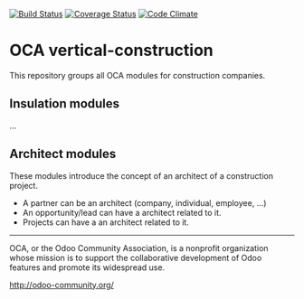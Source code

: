 [![Build Status](https://travis-ci.org/OCA/vertical-construction.svg?branch=11.0)](https://travis-ci.org/OCA/vertical-construction)
[![Coverage Status](https://coveralls.io/repos/OCA/vertical-construction/badge.svg?branch=11.0)](https://coveralls.io/r/OCA/vertical-construction?branch=11.0)
[![Code Climate](https://codeclimate.com/github/OCA/vertical-construction/badges/gpa.svg)](https://codeclimate.com/github/OCA/vertical-construction)
# OCA vertical-construction
This repository groups all OCA modules for construction companies.

## Insulation modules
...


## Architect modules
These modules introduce the concept of an architect of a construction project.
- A partner can be an architect (company, individual, employee, ...)
- An opportunity/lead can have a architect related to it.
- Projects can have a an architect related to it.



----

OCA, or the Odoo Community Association, is a nonprofit organization whose
mission is to support the collaborative development of Odoo features and
promote its widespread use.

http://odoo-community.org/
